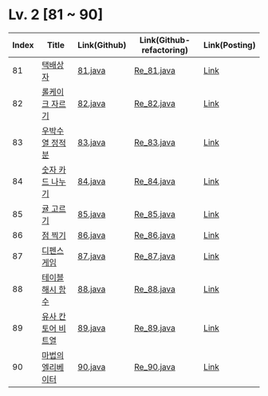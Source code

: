 # Lv. 2 \[81 ~ 90]

| Index | Title | Link(Github) | Link(Github-refactoring) | Link(Posting) |
|----|----|----|----|----|
| 81 | [택배상자](https://school.programmers.co.kr/learn/courses/30/lessons/131704) | [81.java](https://github.com/2384320/Programmers-Algorithm/blob/main/Lv.2/81~90/81.java) | [Re_81.java](https://github.com/2384320/Programmers-Algorithm/blob/main/Lv.2/81~90/Re_81.java) | [Link](https://swift-badge-161.notion.site/Lv-2-081-881d8d3f80e5439d95afb398ac704c6f?pvs=4) |
| 82 | [롤케이크 자르기](https://school.programmers.co.kr/learn/courses/30/lessons/132265) | [82.java](https://github.com/2384320/Programmers-Algorithm/blob/main/Lv.2/81~90/82.java) | [Re_82.java](https://github.com/2384320/Programmers-Algorithm/blob/main/Lv.2/81~90/Re_82.java) | [Link]() |
| 83 | [우박수열 정적분](https://school.programmers.co.kr/learn/courses/30/lessons/134239) | [83.java](https://github.com/2384320/Programmers-Algorithm/blob/main/Lv.2/81~90/83.java) | [Re_83.java](https://github.com/2384320/Programmers-Algorithm/blob/main/Lv.2/81~90/Re_83.java) | [Link]() |
| 84 | [숫자 카드 나누기](https://school.programmers.co.kr/learn/courses/30/lessons/135807) | [84.java](https://github.com/2384320/Programmers-Algorithm/blob/main/Lv.2/81~90/84.java) | [Re_84.java](https://github.com/2384320/Programmers-Algorithm/blob/main/Lv.2/81~90/Re_84.java) | [Link]() |
| 85 | [귤 고르기](https://school.programmers.co.kr/learn/courses/30/lessons/138476) | [85.java](https://github.com/2384320/Programmers-Algorithm/blob/main/Lv.2/81~90/85.java) | [Re_85.java](https://github.com/2384320/Programmers-Algorithm/blob/main/Lv.2/81~90/Re_85.java) | [Link]() |
| 86 | [점 찍기](https://school.programmers.co.kr/learn/courses/30/lessons/140107) | [86.java](https://github.com/2384320/Programmers-Algorithm/blob/main/Lv.2/81~90/86.java) | [Re_86.java](https://github.com/2384320/Programmers-Algorithm/blob/main/Lv.2/81~90/Re_86.java) | [Link]() |
| 87 | [디펜스 게임](https://school.programmers.co.kr/learn/courses/30/lessons/142085) | [87.java](https://github.com/2384320/Programmers-Algorithm/blob/main/Lv.2/81~90/87.java) | [Re_87.java](https://github.com/2384320/Programmers-Algorithm/blob/main/Lv.2/81~90/Re_87.java) | [Link]() |
| 88 | [테이블 해시 함수](https://school.programmers.co.kr/learn/courses/30/lessons/147354) | [88.java](https://github.com/2384320/Programmers-Algorithm/blob/main/Lv.2/81~90/88.java) | [Re_88.java](https://github.com/2384320/Programmers-Algorithm/blob/main/Lv.2/81~90/Re_88.java) | [Link]() |
| 89 | [유사 칸토어 비트열](https://school.programmers.co.kr/learn/courses/30/lessons/148652) | [89.java](https://github.com/2384320/Programmers-Algorithm/blob/main/Lv.2/81~90/89.java) | [Re_89.java](https://github.com/2384320/Programmers-Algorithm/blob/main/Lv.2/81~90/Re_89.java) | [Link]() |
| 90 | [마법의 엘리베이터](https://school.programmers.co.kr/learn/courses/30/lessons/148653) | [90.java](https://github.com/2384320/Programmers-Algorithm/blob/main/Lv.2/81~90/90.java) | [Re_90.java](https://github.com/2384320/Programmers-Algorithm/blob/main/Lv.2/81~90/Re_90.java) | [Link]() |